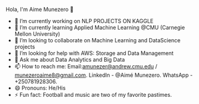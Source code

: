 Hola, I'm Aime Munezero 👋
- 🔭 I’m currently working on NLP PROJECTS ON KAGGLE
- 🌱 I’m currently learning Applied Machine Learning @CMU (Carnegie Mellon University)
- 👯 I’m looking to collaborate on Machine Learning and DataScience projects
- 🤔 I’m looking for help with AWS: Storage and Data Management
- 💬 Ask me about Data Analytics and Big Data
- 📫 How to reach me: Email:amunezer@andrew.cmu.edu / munezeroaime8@gmail.com. LinkedIn - @Aimé Munezero. WhatsApp - +250781928306. 
- 😄 Pronouns: He/His
- ⚡ Fun fact: Football and music are two of my favorite pastimes.

